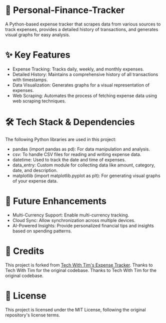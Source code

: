 # 🧾 Personal-Finance-Tracker
A Python-based expense tracker that scrapes data from various sources to track expenses, provides a detailed history of transactions, and generates visual graphs for easy analysis.

# ✨ Key Features
- Expense Tracking: Tracks daily, weekly, and monthly expenses.<br>
- Detailed History: Maintains a comprehensive history of all transactions with timestamps.<br>
- Data Visualization: Generates graphs for a visual representation of expenses.<br>
- Web Scraping: Automates the process of fetching expense data using web scraping techniques.<br>

# 🛠️ Tech Stack & Dependencies
The following Python libraries are used in this project:<br>

- pandas (import pandas as pd): For data manipulation and analysis.<br>
- csv: To handle CSV files for reading and writing expense data.<br>
- datetime: Used to track the date and time of expenses.<br>
- data_entry: Custom module for collecting data like amount, category, date, and description.<br>
- matplotlib (import matplotlib.pyplot as plt): For generating visual graphs of your expense data.<br>

# 🎯 Future Enhancements
- Multi-Currency Support: Enable multi-currency tracking.<br>
- Cloud Sync: Allow synchronization across multiple devices.<br>
- AI-Powered Insights: Provide personalized financial tips and insights based on spending patterns.<br>

# 📜 Credits

This project is forked from [Tech With Tim's Expense Tracker](https://github.com/techwithtim/expense-tracker). Thanks to Tech With Tim for the original codebase. Thanks to Tech With Tim for the original codebase.<br>

# 📝 License
This project is licensed under the MIT License, following the original repository's license terms.<br>




